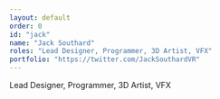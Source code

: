 ```yaml
---
layout: default
order: 0
id: "jack"
name: "Jack Southard"
roles: "Lead Designer, Programmer, 3D Artist, VFX"
portfolio: "https://twitter.com/JackSouthardVR"
---
```

Lead Designer, Programmer, 3D Artist, VFX
